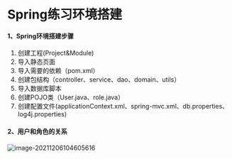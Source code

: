 # Spring练习环境搭建

#### 1、Spring环境搭建步骤

1. 创建工程(Project&Module)
2. 导入静态页面
3. 导入需要的依赖（pom.xml）
4. 创建包结构（controller、service、dao、domain、utils）
5. 导入数据库脚本
6. 创建POJO类（User.java、role.java）
7. 创建配置文件(applicationContext.xml、spring-mvc.xml、db.properties、log4j.properties)

#### 2、用户和角色的关系

![image-20211206104605616](D:\back_programs\Spring-practice\image-20211206104605616.png)